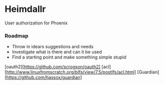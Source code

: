 # Heimdallr

User authorization for Phoenix

### Roadmap

* Throw in idears suggestions and needs
* Investigate what is there and can it be used
* Find a starting point and make something simple stupid




[oauth2][https://github.com/scrogson/oauth2]
[acl][http://www.linuxfromscratch.org/blfs/view/7.5/postlfs/acl.html]
[Guardian][https://github.com/hassox/guardian]




